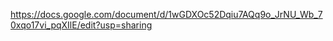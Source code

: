 <!-- Dev Log link is here -->
https://docs.google.com/document/d/1wGDXOc52Dqiu7AQq9o_JrNU_Wb_70xqo17vi_pqXIlE/edit?usp=sharing 